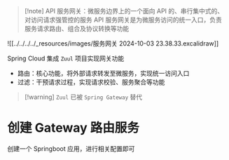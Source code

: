 > [!note] API 服务网关：微服务边界上的一个面向 API 的、串行集中式的、对访问请求强管控的服务
> API 服务网关是为微服务访问的统一入口，负责服务请求路由、组合及协议转换等功能

![[../../../../_resources/images/服务网关 2024-10-03 23.38.33.excalidraw]]

Spring Cloud 集成 `Zuul` 项目实现网关功能
- 路由：核心功能，将外部请求转发至微服务，实现统一访问入口
- 过滤：干预请求过程，实现请求校验、服务聚合等功能

> [!warning] `Zuul` 已被 `Spring Gateway` 替代

# 创建 Gateway 路由服务

创建一个 Springboot 应用，进行相关配置即可